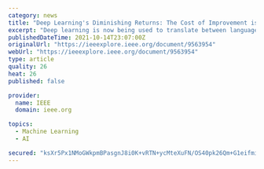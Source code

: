 ```yaml
---
category: news
title: "Deep Learning's Diminishing Returns: The Cost of Improvement is Becoming Unsustainable"
excerpt: "Deep learning is now being used to translate between languages, predict how proteins fold, analyze medical scans, and play games as complex as Go, to name just a few applications of a technique that is now becoming pervasive."
publishedDateTime: 2021-10-14T23:07:00Z
originalUrl: "https://ieeexplore.ieee.org/document/9563954"
webUrl: "https://ieeexplore.ieee.org/document/9563954"
type: article
quality: 26
heat: 26
published: false

provider:
  name: IEEE
  domain: ieee.org

topics:
  - Machine Learning
  - AI

secured: "ksXr5Px1NMoGWkpmBPasgnJ8i0K+vRTN+ycMteXuFN/OS40pk26Qm+G1eifmi9gQs3GaBD2G9rfnAtK7YeItjg8cfuddNVqpytGPJ8iBMo+6GOjMkBg2g6p5EQL7nPhqzswx0gZ9cMM2SrfG21agIR2v2IeqR1DbdI/Ri1l//KwKoFoMlWjAD5QzFJRBeGj0smzEezojakIbpBqGeOwvGUbC0DVU38Y9ZnJXXjSsmk22v61Ctst+OOI2K4afzxCegSRv2oteXprdVxPaPnBQ77ohRhfga7PEPgMMaykONaxyU1UEgdXKPauNBXT8p7deSnJ6RdJ9quYp//JvQg6HkfAB0mCo72J/oYUuPKnp158=;k0vYMV21lspklV9FxzmZUw=="
---
```


